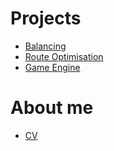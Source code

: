 # Projects
- [Balancing](/balancing)
- [Route Optimisation](/route-optimisation)
- [Game Engine](/game-engine)

# About me
- [CV](/cv)
